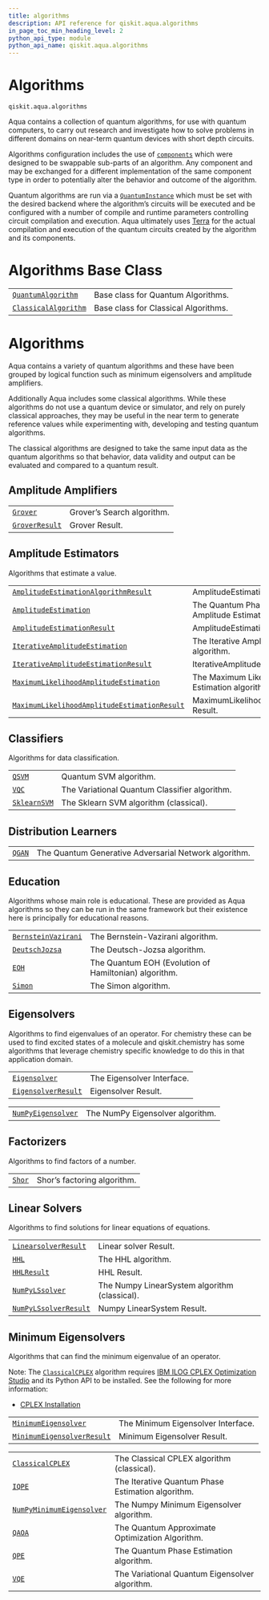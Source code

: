 ```yaml
---
title: algorithms
description: API reference for qiskit.aqua.algorithms
in_page_toc_min_heading_level: 2
python_api_type: module
python_api_name: qiskit.aqua.algorithms
---
```


<span id="module-qiskit.aqua.algorithms" />

<span id="qiskit-aqua-algorithms" />

<span id="algorithms-qiskit-aqua-algorithms" />

# Algorithms

<span id="module-qiskit.aqua.algorithms" />

`qiskit.aqua.algorithms`

Aqua contains a collection of quantum algorithms, for use with quantum computers, to carry out research and investigate how to solve problems in different domains on near-term quantum devices with short depth circuits.

Algorithms configuration includes the use of [`components`](qiskit.aqua.components#module-qiskit.aqua.components "qiskit.aqua.components") which were designed to be swappable sub-parts of an algorithm. Any component and may be exchanged for a different implementation of the same component type in order to potentially alter the behavior and outcome of the algorithm.

Quantum algorithms are run via a [`QuantumInstance`](qiskit.aqua.QuantumInstance "qiskit.aqua.QuantumInstance") which must be set with the desired backend where the algorithm’s circuits will be executed and be configured with a number of compile and runtime parameters controlling circuit compilation and execution. Aqua ultimately uses [Terra](https://www.qiskit.org/terra) for the actual compilation and execution of the quantum circuits created by the algorithm and its components.

# Algorithms Base Class

|                                                                                                               |                                      |
| ------------------------------------------------------------------------------------------------------------- | ------------------------------------ |
| [`QuantumAlgorithm`](qiskit.aqua.algorithms.QuantumAlgorithm "qiskit.aqua.algorithms.QuantumAlgorithm")       | Base class for Quantum Algorithms.   |
| [`ClassicalAlgorithm`](qiskit.aqua.algorithms.ClassicalAlgorithm "qiskit.aqua.algorithms.ClassicalAlgorithm") | Base class for Classical Algorithms. |

# Algorithms

Aqua contains a variety of quantum algorithms and these have been grouped by logical function such as minimum eigensolvers and amplitude amplifiers.

Additionally Aqua includes some classical algorithms. While these algorithms do not use a quantum device or simulator, and rely on purely classical approaches, they may be useful in the near term to generate reference values while experimenting with, developing and testing quantum algorithms.

The classical algorithms are designed to take the same input data as the quantum algorithms so that behavior, data validity and output can be evaluated and compared to a quantum result.

## Amplitude Amplifiers

|                                                                                             |                            |
| ------------------------------------------------------------------------------------------- | -------------------------- |
| [`Grover`](qiskit.aqua.algorithms.Grover "qiskit.aqua.algorithms.Grover")                   | Grover’s Search algorithm. |
| [`GroverResult`](qiskit.aqua.algorithms.GroverResult "qiskit.aqua.algorithms.GroverResult") | Grover Result.             |

## Amplitude Estimators

Algorithms that estimate a value.

|                                                                                                                                                                                       |                                                                    |
| ------------------------------------------------------------------------------------------------------------------------------------------------------------------------------------- | ------------------------------------------------------------------ |
| [`AmplitudeEstimationAlgorithmResult`](qiskit.aqua.algorithms.AmplitudeEstimationAlgorithmResult "qiskit.aqua.algorithms.AmplitudeEstimationAlgorithmResult")                         | AmplitudeEstimationAlgorithm Result.                               |
| [`AmplitudeEstimation`](qiskit.aqua.algorithms.AmplitudeEstimation "qiskit.aqua.algorithms.AmplitudeEstimation")                                                                      | The Quantum Phase Estimation-based Amplitude Estimation algorithm. |
| [`AmplitudeEstimationResult`](qiskit.aqua.algorithms.AmplitudeEstimationResult "qiskit.aqua.algorithms.AmplitudeEstimationResult")                                                    | AmplitudeEstimation Result.                                        |
| [`IterativeAmplitudeEstimation`](qiskit.aqua.algorithms.IterativeAmplitudeEstimation "qiskit.aqua.algorithms.IterativeAmplitudeEstimation")                                           | The Iterative Amplitude Estimation algorithm.                      |
| [`IterativeAmplitudeEstimationResult`](qiskit.aqua.algorithms.IterativeAmplitudeEstimationResult "qiskit.aqua.algorithms.IterativeAmplitudeEstimationResult")                         | IterativeAmplitudeEstimation Result.                               |
| [`MaximumLikelihoodAmplitudeEstimation`](qiskit.aqua.algorithms.MaximumLikelihoodAmplitudeEstimation "qiskit.aqua.algorithms.MaximumLikelihoodAmplitudeEstimation")                   | The Maximum Likelihood Amplitude Estimation algorithm.             |
| [`MaximumLikelihoodAmplitudeEstimationResult`](qiskit.aqua.algorithms.MaximumLikelihoodAmplitudeEstimationResult "qiskit.aqua.algorithms.MaximumLikelihoodAmplitudeEstimationResult") | MaximumLikelihoodAmplitudeEstimation Result.                       |

## Classifiers

Algorithms for data classification.

|                                                                                       |                                               |
| ------------------------------------------------------------------------------------- | --------------------------------------------- |
| [`QSVM`](qiskit.aqua.algorithms.QSVM "qiskit.aqua.algorithms.QSVM")                   | Quantum SVM algorithm.                        |
| [`VQC`](qiskit.aqua.algorithms.VQC "qiskit.aqua.algorithms.VQC")                      | The Variational Quantum Classifier algorithm. |
| [`SklearnSVM`](qiskit.aqua.algorithms.SklearnSVM "qiskit.aqua.algorithms.SklearnSVM") | The Sklearn SVM algorithm (classical).        |

## Distribution Learners

|                                                                     |                                                       |
| ------------------------------------------------------------------- | ----------------------------------------------------- |
| [`QGAN`](qiskit.aqua.algorithms.QGAN "qiskit.aqua.algorithms.QGAN") | The Quantum Generative Adversarial Network algorithm. |

## Education

Algorithms whose main role is educational. These are provided as Aqua algorithms so they can be run in the same framework but their existence here is principally for educational reasons.

|                                                                                                            |                                                       |
| ---------------------------------------------------------------------------------------------------------- | ----------------------------------------------------- |
| [`BernsteinVazirani`](qiskit.aqua.algorithms.BernsteinVazirani "qiskit.aqua.algorithms.BernsteinVazirani") | The Bernstein-Vazirani algorithm.                     |
| [`DeutschJozsa`](qiskit.aqua.algorithms.DeutschJozsa "qiskit.aqua.algorithms.DeutschJozsa")                | The Deutsch-Jozsa algorithm.                          |
| [`EOH`](qiskit.aqua.algorithms.EOH "qiskit.aqua.algorithms.EOH")                                           | The Quantum EOH (Evolution of Hamiltonian) algorithm. |
| [`Simon`](qiskit.aqua.algorithms.Simon "qiskit.aqua.algorithms.Simon")                                     | The Simon algorithm.                                  |

## Eigensolvers

Algorithms to find eigenvalues of an operator. For chemistry these can be used to find excited states of a molecule and qiskit.chemistry has some algorithms that leverage chemistry specific knowledge to do this in that application domain.

|                                                                                                            |                            |
| ---------------------------------------------------------------------------------------------------------- | -------------------------- |
| [`Eigensolver`](qiskit.aqua.algorithms.Eigensolver "qiskit.aqua.algorithms.Eigensolver")                   | The Eigensolver Interface. |
| [`EigensolverResult`](qiskit.aqua.algorithms.EigensolverResult "qiskit.aqua.algorithms.EigensolverResult") | Eigensolver Result.        |

|                                                                                                         |                                  |
| ------------------------------------------------------------------------------------------------------- | -------------------------------- |
| [`NumPyEigensolver`](qiskit.aqua.algorithms.NumPyEigensolver "qiskit.aqua.algorithms.NumPyEigensolver") | The NumPy Eigensolver algorithm. |

## Factorizers

Algorithms to find factors of a number.

|                                                                     |                             |
| ------------------------------------------------------------------- | --------------------------- |
| [`Shor`](qiskit.aqua.algorithms.Shor "qiskit.aqua.algorithms.Shor") | Shor’s factoring algorithm. |

## Linear Solvers

Algorithms to find solutions for linear equations of equations.

|                                                                                                                  |                                               |
| ---------------------------------------------------------------------------------------------------------------- | --------------------------------------------- |
| [`LinearsolverResult`](qiskit.aqua.algorithms.LinearsolverResult "qiskit.aqua.algorithms.LinearsolverResult")    | Linear solver Result.                         |
| [`HHL`](qiskit.aqua.algorithms.HHL "qiskit.aqua.algorithms.HHL")                                                 | The HHL algorithm.                            |
| [`HHLResult`](qiskit.aqua.algorithms.HHLResult "qiskit.aqua.algorithms.HHLResult")                               | HHL Result.                                   |
| [`NumPyLSsolver`](qiskit.aqua.algorithms.NumPyLSsolver "qiskit.aqua.algorithms.NumPyLSsolver")                   | The Numpy LinearSystem algorithm (classical). |
| [`NumPyLSsolverResult`](qiskit.aqua.algorithms.NumPyLSsolverResult "qiskit.aqua.algorithms.NumPyLSsolverResult") | Numpy LinearSystem Result.                    |

## Minimum Eigensolvers

Algorithms that can find the minimum eigenvalue of an operator.

Note: The [`ClassicalCPLEX`](qiskit.aqua.algorithms.ClassicalCPLEX "qiskit.aqua.algorithms.ClassicalCPLEX") algorithm requires [IBM ILOG CPLEX Optimization Studio](https://www.ibm.com/support/knowledgecenter/SSSA5P_12.10.0/COS_KC_home.html) and its Python API to be installed. See the following for more information:

*   [CPLEX Installation](qiskit.aqua.algorithms.minimum_eigen_solvers.cplex)

|                                                                                                                                 |                                    |
| ------------------------------------------------------------------------------------------------------------------------------- | ---------------------------------- |
| [`MinimumEigensolver`](qiskit.aqua.algorithms.MinimumEigensolver "qiskit.aqua.algorithms.MinimumEigensolver")                   | The Minimum Eigensolver Interface. |
| [`MinimumEigensolverResult`](qiskit.aqua.algorithms.MinimumEigensolverResult "qiskit.aqua.algorithms.MinimumEigensolverResult") | Minimum Eigensolver Result.        |

|                                                                                                                              |                                                   |
| ---------------------------------------------------------------------------------------------------------------------------- | ------------------------------------------------- |
| [`ClassicalCPLEX`](qiskit.aqua.algorithms.ClassicalCPLEX "qiskit.aqua.algorithms.ClassicalCPLEX")                            | The Classical CPLEX algorithm (classical).        |
| [`IQPE`](qiskit.aqua.algorithms.IQPE "qiskit.aqua.algorithms.IQPE")                                                          | The Iterative Quantum Phase Estimation algorithm. |
| [`NumPyMinimumEigensolver`](qiskit.aqua.algorithms.NumPyMinimumEigensolver "qiskit.aqua.algorithms.NumPyMinimumEigensolver") | The Numpy Minimum Eigensolver algorithm.          |
| [`QAOA`](qiskit.aqua.algorithms.QAOA "qiskit.aqua.algorithms.QAOA")                                                          | The Quantum Approximate Optimization Algorithm.   |
| [`QPE`](qiskit.aqua.algorithms.QPE "qiskit.aqua.algorithms.QPE")                                                             | The Quantum Phase Estimation algorithm.           |
| [`VQE`](qiskit.aqua.algorithms.VQE "qiskit.aqua.algorithms.VQE")                                                             | The Variational Quantum Eigensolver algorithm.    |

